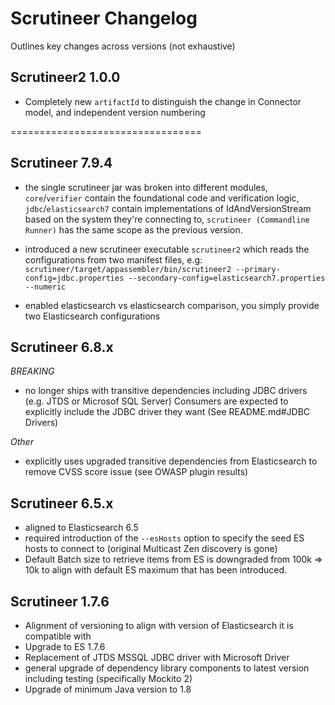Scrutineer Changelog
====================

Outlines key changes across versions (not exhaustive)

Scrutineer2 1.0.0
------------------
* Completely new `artifactId` to distinguish the change in Connector model, and independent version numbering

=================================

Scrutineer 7.9.4
-----------------
* the single scrutineer jar was broken into different modules, `core`/`verifier` contain the foundational code and verification
  logic, `jdbc`/`elasticsearch7` contain implementations of IdAndVersionStream based on the system they're connecting to, `scrutineer
  (Commandline Runner)` has the same scope as the previous version.

* introduced a new scrutineer executable `scrutineer2` which reads the configurations from two manifest files, e.g:
  `scrutineer/target/appassembler/bin/scrutineer2 --primary-config=jdbc.properties --secondary-config=elasticsearch7.properties --numeric`

* enabled elasticsearch vs elasticsearch comparison, you simply provide two Elasticsearch configurations

Scrutineer 6.8.x
-----------------
*BREAKING* 

* no longer ships with transitive dependencies including JDBC drivers (e.g. JTDS or Microsof SQL Server)
  Consumers are expected to explicitly include the JDBC driver they want (See README.md#JDBC Drivers)

*Other*

* explicitly uses upgraded transitive dependencies from Elasticsearch to remove CVSS score issue (see OWASP plugin results)   


Scrutineer 6.5.x
----------------

* aligned to Elasticsearch 6.5
* required introduction of the `--esHosts` option to specify the seed ES hosts to connect to (original Multicast Zen discovery is gone)
* Default Batch size to retrieve items from ES is downgraded from 100k => 10k to align with default ES maximum that has been introduced.

Scrutineer 1.7.6
----------------
* Alignment of versioning to align with version of Elasticsearch it is compatible with
* Upgrade to ES 1.7.6
* Replacement of JTDS MSSQL JDBC driver with Microsoft Driver
* general upgrade of dependency library components to latest version including testing (specifically Mockito 2)
* Upgrade of minimum Java version to 1.8
